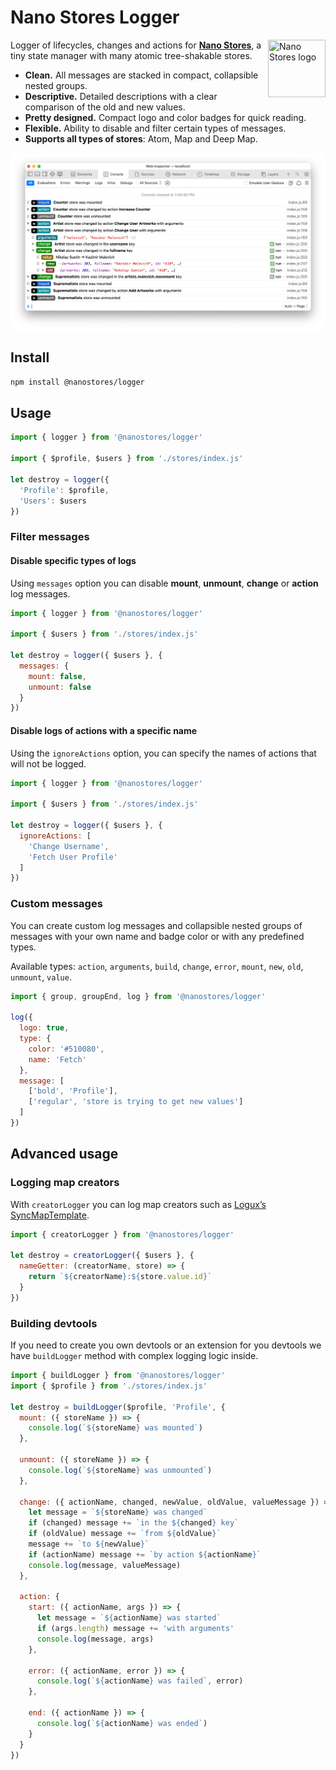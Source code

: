 # Nano Stores Logger

<img align="right" width="92" height="92" title="Nano Stores logo"
     src="https://nanostores.github.io/nanostores/logo.svg">

Logger of lifecycles, changes and actions for **[Nano Stores]**,
a tiny state manager with many atomic tree-shakable stores.

* **Clean.** All messages are stacked in compact, collapsible nested groups.
* **Descriptive.** Detailed descriptions with a clear comparison of the old and new values.
* **Pretty designed.** Compact logo and color badges for quick reading.
* **Flexible.** Ability to disable and filter certain types of messages.
* **Supports all types of stores**: Atom, Map and Deep Map.

[Nano Stores]: https://github.com/nanostores/nanostores/

<p align="center">
  <picture>
    <source media="(prefers-color-scheme: dark)" srcset="./img/dark.png">
    <source media="(prefers-color-scheme: light)" srcset="./img/light.png">
    <img alt="Nano Stores Logger" src="./img/light.png">
  </picture>
</p>

## Install

```sh
npm install @nanostores/logger
```

## Usage

```js
import { logger } from '@nanostores/logger'

import { $profile, $users } from './stores/index.js'

let destroy = logger({
  'Profile': $profile,
  'Users': $users
})
```

### Filter messages

#### Disable specific types of logs

Using `messages` option you can disable
**mount**, **unmount**, **change** or **action** log messages.

```js
import { logger } from '@nanostores/logger'

import { $users } from './stores/index.js'

let destroy = logger({ $users }, {
  messages: {
    mount: false,
    unmount: false
  }
})
```

#### Disable logs of actions with a specific name

Using the `ignoreActions` option, you can specify the names of actions
that will not be logged.

```js
import { logger } from '@nanostores/logger'

import { $users } from './stores/index.js'

let destroy = logger({ $users }, {
  ignoreActions: [
    'Change Username',
    'Fetch User Profile'
  ]
})
```

### Custom messages

You can create custom log messages and collapsible nested groups of messages
with your own name and badge color or with any predefined types.

Available types: `action`, `arguments`, `build`, `change`, `error`, `mount`,
`new`, `old`, `unmount`, `value`.

```js
import { group, groupEnd, log } from '@nanostores/logger'

log({
  logo: true,
  type: {
    color: '#510080',
    name: 'Fetch'
  },
  message: [
    ['bold', 'Profile'],
    ['regular', 'store is trying to get new values']
  ]
})
```

## Advanced usage

### Logging map creators

With `creatorLogger` you can log map creators such as
[Logux’s SyncMapTemplate](https://logux.io/web-api/#globals-syncmaptemplate).

```js
import { creatorLogger } from '@nanostores/logger'

let destroy = creatorLogger({ $users }, {
  nameGetter: (creatorName, store) => {
    return `${creatorName}:${store.value.id}`
  }
})
```

### Building devtools

If you need to create you own devtools or an extension for you devtools
we have `buildLogger` method with complex logging logic inside.

```js
import { buildLogger } from '@nanostores/logger'
import { $profile } from './stores/index.js'

let destroy = buildLogger($profile, 'Profile', {
  mount: ({ storeName }) => {
    console.log(`${storeName} was mounted`)
  },

  unmount: ({ storeName }) => {
    console.log(`${storeName} was unmounted`)
  },

  change: ({ actionName, changed, newValue, oldValue, valueMessage }) => {
    let message = `${storeName} was changed`
    if (changed) message += `in the ${changed} key`
    if (oldValue) message += `from ${oldValue}`
    message += `to ${newValue}`
    if (actionName) message += `by action ${actionName}`
    console.log(message, valueMessage)
  },

  action: {
    start: ({ actionName, args }) => {
      let message = `${actionName} was started`
      if (args.length) message += 'with arguments'
      console.log(message, args)
    },

    error: ({ actionName, error }) => {
      console.log(`${actionName} was failed`, error)
    },

    end: ({ actionName }) => {
      console.log(`${actionName} was ended`)
    }
  }
})
```
